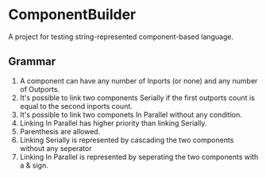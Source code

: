 ComponentBuilder
================

A project for testing string-represented component-based language.

<h2>Grammar</h2>

1. A component can have any number of Inports (or none) and any number of Outports.
2. It's possible to link two components Serially if the first outports count is equal to the second inports count.
3. It's possible to link two componets In Parallel without any condition.
4. Linking In Parallel has higher priority than linking Serially.
5. Parenthesis are allowed.
6. Linking Serially is represented by cascading the two components without any seperator
7. Linking In Parallel is represented by seperating the two components with a & sign.